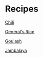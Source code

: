 # Recipes

[Chili](chili.md)

[General's Rice](generals-rice.md)

[Goulash](goulash.md)

[Jambalaya](jambalaya.md)

